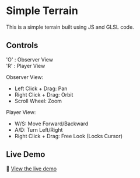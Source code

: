 # Simple Terrain
This is a simple terrain built using JS and GLSL code.

## Controls

'O' : Observer View<br>
'R' : Player View

Observer View:
- Left Click + Drag: Pan
- Right Click + Drag: Orbit
- Scroll Wheel: Zoom
        
Player View:
- W/S: Move Forward/Backward
- A/D: Turn Left/Right
- Right Click + Drag: Free Look (Locks Cursor)

## Live Demo
🚀 [View the live demo](https://bwirick-ut.github.io/webGL-terrain/)
